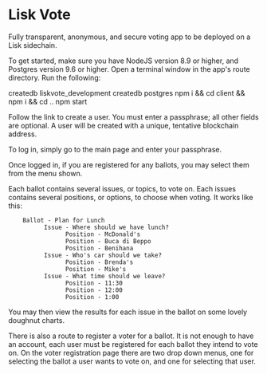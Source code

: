 # Lisk Vote

Fully transparent, anonymous, and secure voting app to be deployed on a Lisk sidechain.

To get started, make sure you have NodeJS version 8.9 or higher, and Postgres version 9.6 or higher.
Open a terminal window in the app's route directory. Run the following: 

createdb liskvote_development
createdb postgres
npm i && cd client && npm i && cd ..
npm start

Follow the link to create a user. You must enter a passphrase; all other fields are optional. A user will be created with a unique, tentative blockchain address.

To log in, simply go to the main page and enter your passphrase.

Once logged in, if you are registered for any ballots, you may select them from the menu shown.

Each ballot contains several issues, or topics, to vote on. Each issues contains several positions, or options, to choose when voting. It works like this:
        
        Ballot - Plan for Lunch
              Issue - Where should we have lunch?
                    Position - McDonald's
                    Position - Buca di Beppo
                    Position - Benihana
              Issue - Who's car should we take?
                    Position - Brenda's
                    Position - Mike's
              Issue - What time should we leave?
                    Position - 11:30
                    Position - 12:00
                    Position - 1:00
                    
You may then view the results for each issue in the ballot on some lovely doughnut charts.

There is also a route to register a voter for a ballot. It is not enough to have an account, each user must be registered for each ballot they intend to vote on. On the voter registration page there are two drop down menus, one for selecting the ballot a user wants to vote on, and one for selecting that user.
